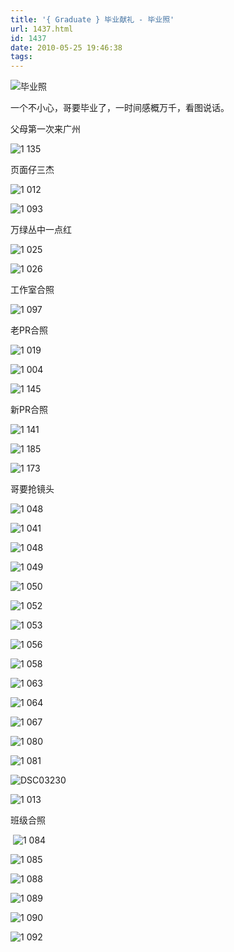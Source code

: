 ```yaml
---
title: '{ Graduate } 毕业献礼 - 毕业照'
url: 1437.html
id: 1437
date: 2010-05-25 19:46:38
tags:
---
```


![毕业照](http://cai13.info/blog_pic/Graduate_11561/graduate.jpg "毕业照")

一个不小心，哥要毕业了，一时间感概万千，看图说话。

父母第一次来广州

![1 135](http://cai13.info/blog_pic/Graduate_11561/1135.jpg "1 135")

页面仔三杰

![1 012](http://cai13.info/blog_pic/Graduate_11561/1012.jpg "1 012")

![1 093](http://cai13.info/blog_pic/Graduate_11561/1093.jpg "1 093")

万绿丛中一点红

![1 025](http://cai13.info/blog_pic/Graduate_11561/1025.jpg "1 025")

![1 026](http://cai13.info/blog_pic/Graduate_11561/1026.jpg "1 026")

工作室合照

![1 097](http://cai13.info/blog_pic/Graduate_11561/1097.jpg "1 097")

老PR合照

![1 019](http://cai13.info/blog_pic/Graduate_11561/1019.jpg "1 019")

![1 004](http://cai13.info/blog_pic/Graduate_11561/1004.jpg "1 004")

![1 145](http://cai13.info/blog_pic/Graduate_11561/1145.jpg "1 145")

新PR合照

![1 141](http://cai13.info/blog_pic/Graduate_11561/1141.jpg "1 141")

![1 185](http://cai13.info/blog_pic/Graduate_11561/1185.jpg "1 185")

![1 173](http://cai13.info/blog_pic/Graduate_11561/1173.jpg "1 173")

哥要抢镜头

![1 048](http://cai13.info/blog_pic/Graduate_11561/1048.jpg "1 048") 

![1 041](http://cai13.info/blog_pic/Graduate_11561/1041.jpg "1 041") 

![1 048](http://cai13.info/blog_pic/Graduate_11561/1048_3.jpg "1 048")

![1 049](http://cai13.info/blog_pic/Graduate_11561/1049.jpg "1 049")

![1 050](http://cai13.info/blog_pic/Graduate_11561/1050.jpg "1 050")

![1 052](http://cai13.info/blog_pic/Graduate_11561/1052.jpg "1 052")

![1 053](http://cai13.info/blog_pic/Graduate_11561/1053.jpg "1 053")

![1 056](http://cai13.info/blog_pic/Graduate_11561/1056.jpg "1 056")

![1 058](http://cai13.info/blog_pic/Graduate_11561/1058.jpg "1 058")

![1 063](http://cai13.info/blog_pic/Graduate_11561/1063.jpg "1 063")

![1 064](http://cai13.info/blog_pic/Graduate_11561/1064.jpg "1 064")

![1 067](http://cai13.info/blog_pic/Graduate_11561/1067.jpg "1 067")

![1 080](http://cai13.info/blog_pic/Graduate_11561/1080.jpg "1 080")

![1 081](http://cai13.info/blog_pic/Graduate_11561/1081.jpg "1 081") 

![DSC03230](http://cai13.info/blog_pic/Graduate_11561/DSC03230.jpg "DSC03230")

![1 013](http://cai13.info/blog_pic/Graduate_11561/1013.jpg "1 013")

班级合照

 ![1 084](http://cai13.info/blog_pic/Graduate_11561/1084.jpg "1 084")

![1 085](http://cai13.info/blog_pic/Graduate_11561/1085.jpg "1 085") 

![1 088](http://cai13.info/blog_pic/Graduate_11561/1088.jpg "1 088")

![1 089](http://cai13.info/blog_pic/Graduate_11561/1089.jpg "1 089")

![1 090](http://cai13.info/blog_pic/Graduate_11561/1090.jpg "1 090") 

![1 092](http://cai13.info/blog_pic/Graduate_11561/1092.jpg "1 092")
